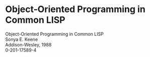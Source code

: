 Object-Oriented Programming in Common LISP
==========================================


Object-Oriented Programming in Common LISP  
Sonya E. Keene  
Addison-Wesley, 1988  
0-201-17589-4  
